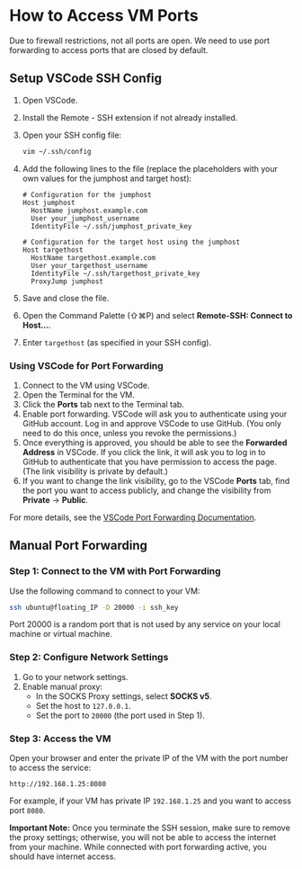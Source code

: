 # How to Access VM Ports

Due to firewall restrictions, not all ports are open.
We need to use port forwarding to access ports that are closed by default.

## Setup VSCode SSH Config

1. Open VSCode.
2. Install the Remote - SSH extension if not already installed.
3. Open your SSH config file:

   ```sh
   vim ~/.ssh/config
   ```

4. Add the following lines to the file (replace the placeholders with your own values for the jumphost and target host):

   ```ssh-config
   # Configuration for the jumphost
   Host jumphost
     HostName jumphost.example.com
     User your_jumphost_username
     IdentityFile ~/.ssh/jumphost_private_key

   # Configuration for the target host using the jumphost
   Host targethost
     HostName targethost.example.com
     User your_targethost_username
     IdentityFile ~/.ssh/targethost_private_key
     ProxyJump jumphost
   ```

5. Save and close the file.
6. Open the Command Palette (⇧⌘P) and select **Remote-SSH: Connect to Host...**.
7. Enter `targethost` (as specified in your SSH config).

### Using VSCode for Port Forwarding

1. Connect to the VM using VSCode.
2. Open the Terminal for the VM.
3. Click the **Ports** tab next to the Terminal tab.
4. Enable port forwarding.
   VSCode will ask you to authenticate using your GitHub account.
   Log in and approve VSCode to use GitHub.
   (You only need to do this once, unless you revoke the permissions.)
5. Once everything is approved, you should be able to see the **Forwarded Address** in VSCode.
   If you click the link, it will ask you to log in to GitHub to authenticate that you have permission to access the page.
   (The link visibility is private by default.)
6. If you want to change the link visibility, go to the VSCode **Ports** tab, find the port you want to access publicly, and change the visibility from **Private** → **Public**.

For more details, see the [VSCode Port Forwarding Documentation](https://code.visualstudio.com/docs/editor/port-forwarding).

## Manual Port Forwarding

### Step 1: Connect to the VM with Port Forwarding

Use the following command to connect to your VM:

```sh
ssh ubuntu@floating_IP -D 20000 -i ssh_key
```

Port 20000 is a random port that is not used by any service on your local machine or virtual machine.

### Step 2: Configure Network Settings

1. Go to your network settings.
2. Enable manual proxy:
   - In the SOCKS Proxy settings, select **SOCKS v5**.
   - Set the host to `127.0.0.1`.
   - Set the port to `20000` (the port used in Step 1).

### Step 3: Access the VM

Open your browser and enter the private IP of the VM with the port number to access the service:

```text
http://192.168.1.25:8080
```

For example, if your VM has private IP `192.168.1.25` and you want to access port `8080`.

**Important Note:**
Once you terminate the SSH session, make sure to remove the proxy settings; otherwise, you will not be able to access the internet from your machine.
While connected with port forwarding active, you should have internet access.
